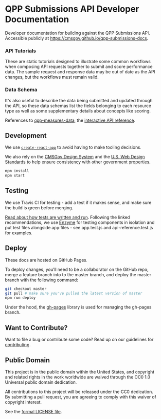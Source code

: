 # QPP Submissions API Developer Documentation

Developer documentation for building against the QPP Submissions API. Accessible publicly at https://cmsgov.github.io/qpp-submissions-docs.

### API Tutorials

These are static tutorials designed to illustrate some common workflows when composing API requests together to submit and score performance data. The sample request and response data may be out of date as the API changes, but the workflows must remain valid.

### Data Schema

It's also useful to describe the data being submitted and updated through the API, so these data schemas list the fields belonging to each resource type as well as some supplementary details about concepts like scoring.

References to [qpp-measures-data](https://github.com/CMSgov/qpp-measures-data), the [interactive API reference](https://preview.qpp.cms.gov/api/submissions/public/docs/).

## Development

We use [`create-react-app`](https://github.com/facebookincubator/create-react-app) to avoid having to make tooling decisions.

We also rely on the [CMSGov Design System](https://github.com/CMSgov/design-system) and the [U.S. Web Design Standards](https://standards.usa.gov/) to help ensure consistency with other government properties.

```bash
npm install
npm start
```


## Testing

We use Travis CI for testing - add a test if it makes sense, and make sure the build is green before merging.

[Read about how tests are written and run](https://github.com/facebookincubator/create-react-app/blob/master/packages/react-scripts/template/README.md#running-tests). Following the linked recommendations, we use [Enzyme](http://airbnb.io/enzyme/) for testing components in isolation and put test files alongside app files - see app.test.js and api-reference.test.js for examples.

## Deploy

These docs are hosted on GitHub Pages.

To deploy changes, you'll need to be a collaborator on the GitHub repo, merge a feature branch into to the master branch, and deploy the master branch with the following command:

```bash
git checkout master
git pull # make sure you've pulled the latest version of master
npm run deploy
```

Under the hood, the [gh-pages](https://github.com/tschaub/gh-pages) library is used for managing the gh-pages branch.



## Want to Contribute?

Want to file a bug or contribute some code? Read up on our guidelines for [contributing].

[contributing]: /.github/CONTRIBUTING.md

## Public Domain
This project is in the public domain within the United States, and copyright and related rights in the work worldwide are waived
through the CC0 1.0 Universal public domain dedication.		

All contributions to this project will be released under the CC0 dedication. By submitting a pull request, you are agreeing to
comply with this waiver of copyright interest.		

See the [formal LICENSE file](/LICENSE).

